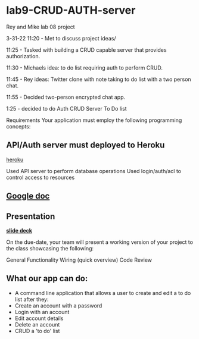 # lab9-CRUD-AUTH-server
Rey and Mike lab 08 project



3-31-22
11:20 - Met to discuss project ideas/

11:25 - Tasked with building a CRUD capable server that provides authorization.

11:30 - Michaels idea: to do list requiring auth to perform CRUD.

11:45 - Rey ideas: Twitter clone with note taking to do list with a two person chat.

11:55 - Decided two-person encrypted chat app.

1:25 - decided to do Auth CRUD Server To Do list

Requirements
Your application must employ the following programming concepts:

## API/Auth server must deployed to Heroku
[heroku]()

Used API server to perform database operations
Used login/auth/acl to control access to resources

## [Google doc](https://docs.google.com/document/d/1wsUU4DYcN0ZN13N7iCrOBs61ZImt9NikzwyvC-LzSm8/edit?usp=sharing)

## Presentation
**[slide deck](https://docs.google.com/presentation/d/1wL4-YznWNWUqwGxZwVm9rXOMnkB4acqfkGfItyzhkGw/edit?usp=sharing)**

On the due-date, your team will present a working version of your project to the class showcasing the following:

General Functionality
Wiring (quick overview)
Code Review

## What our app can do:

- A command line application that allows a user to create and edit a to do list after they:
- Create an account with a password
- Login with an account
- Edit account details
- Delete an account
- CRUD a 'to do' list




